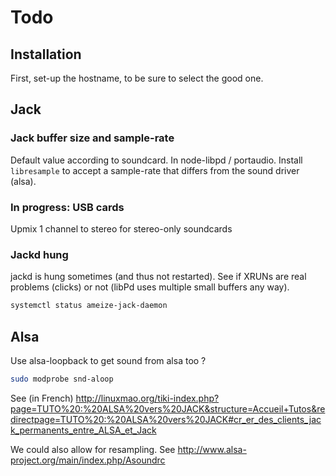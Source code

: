 # Todo


## Installation

First, set-up the hostname, to be sure to select the good one.

## Jack

### Jack buffer size and sample-rate

Default value according to soundcard. In node-libpd / portaudio.
Install `libresample` to accept a sample-rate that differs from the sound driver (alsa).

### In progress: USB cards

Upmix 1 channel to stereo for stereo-only soundcards

### Jackd hung
jackd is hung sometimes (and thus not restarted). See if XRUNs are real problems (clicks) or not (libPd uses multiple small buffers any way).

```sh
systemctl status ameize-jack-daemon
 ```

## Alsa

 Use alsa-loopback to get sound from alsa too ?
```sh
sudo modprobe snd-aloop
```
See (in French)  <http://linuxmao.org/tiki-index.php?page=TUTO%20:%20ALSA%20vers%20JACK&structure=Accueil+Tutos&redirectpage=TUTO%20:%20ALSA%20vers%20JACK#cr_er_des_clients_jack_permanents_entre_ALSA_et_Jack>

We could also allow for resampling. See <http://www.alsa-project.org/main/index.php/Asoundrc>
